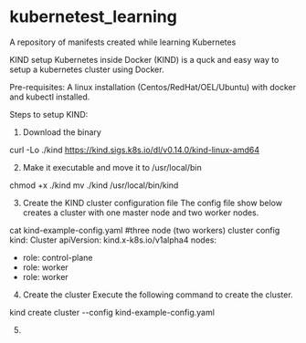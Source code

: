 # kubernetest_learning
A repository of manifests created while learning Kubernetes

KIND setup
Kubernetes inside Docker (KIND) is a quck and easy way to setup a kubernetes cluster using Docker.

Pre-requisites:
A linux installation (Centos/RedHat/OEL/Ubuntu) with docker and kubectl installed.

Steps to setup KIND:

1) Download the binary

curl -Lo ./kind https://kind.sigs.k8s.io/dl/v0.14.0/kind-linux-amd64

2) Make it executable and move it to /usr/local/bin

chmod +x ./kind
mv ./kind /usr/local/bin/kind

3) Create the KIND cluster configuration file
The config file show below creates a cluster with one master node and two worker nodes.

cat kind-example-config.yaml
#three node (two workers) cluster config
kind: Cluster
apiVersion: kind.x-k8s.io/v1alpha4
nodes:
- role: control-plane
- role: worker
- role: worker

4) Create the cluster
Execute the following command to create the cluster.

kind create cluster --config kind-example-config.yaml

5) 
